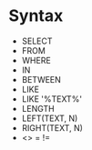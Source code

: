 # Syntax

- SELECT
- FROM
- WHERE
- IN
- BETWEEN
- LIKE
- LIKE '%TEXT%'
- LENGTH
- LEFT(TEXT, N)
- RIGHT(TEXT, N)
- <> = !=
